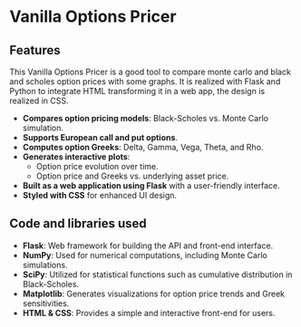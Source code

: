 #  Vanilla Options Pricer

##  Features
This Vanilla Options Pricer is a good tool to compare monte carlo and black and scholes option prices with some graphs.
It is realized with Flask and Python to integrate HTML transforming it in a web app, the design is realized in CSS.

- **Compares option pricing models**: Black-Scholes vs. Monte Carlo simulation.
- **Supports European call and put options**.
- **Computes option Greeks**: Delta, Gamma, Vega, Theta, and Rho.
- **Generates interactive plots**:
  - Option price evolution over time.
  - Option price and Greeks vs. underlying asset price.
- **Built as a web application using Flask** with a user-friendly interface.
- **Styled with CSS** for enhanced UI design.

## Code and libraries used
- **Flask**: Web framework for building the API and front-end interface.
- **NumPy**: Used for numerical computations, including Monte Carlo simulations.
- **SciPy**: Utilized for statistical functions such as cumulative distribution in Black-Scholes.
- **Matplotlib**: Generates visualizations for option price trends and Greek sensitivities.
- **HTML & CSS**: Provides a simple and interactive front-end for users.
